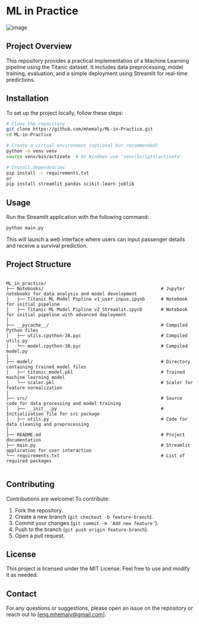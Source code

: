 # ML in Practice

![image](https://github.com/user-attachments/assets/6b478ed0-6257-43c2-9c3a-e0f760431fd7)



## Project Overview
This repository provides a practical implementation of a Machine Learning pipeline using the Titanic dataset. It includes data preprocessing, model training, evaluation, and a simple deployment using Streamlit for real-time predictions.

## Installation
To set up the project locally, follow these steps:

```bash
# Clone the repository
git clone https://github.com/mhemaly/ML-in-Practice.git
cd ML-in-Practice

# Create a virtual environment (optional but recommended)
python -m venv venv
source venv/bin/activate  # On Windows use 'venv\Scripts\activate'

# Install dependencies
pip install -r requirements.txt
or
pip install streamlit pandas scikit-learn joblib
```

## Usage
Run the Streamlit application with the following command:

```bash
python main.py
```

This will launch a web interface where users can input passenger details and receive a survival prediction.

## Project Structure
```

ML_in_practice/
├── Notebooks/                                            # Jupyter notebooks for data analysis and model development
│   ├── Titanic ML Model Pipline v1_user inpus.ipynb      # Notebook for initial pipeline
│   ├── Titanic ML Model Pipline v2_Streamlit.ipynb       # Notebook for initial pipeline with advanced deployment
│
├── __pycache__/                                          # Compiled Python files
│   ├── utils.cpython-38.pyc                              # Compiled utils.py
│   └── model.cpython-38.pyc                              # Compiled model.py
│
├── model/                                                # Directory containing trained model files
│   ├── titanic_model.pkl                                 # Trained machine learning model
│   └── scaler.pkl                                        # Scaler for feature normalization
│
├── src/                                                  # Source code for data processing and model training
│   ├── __init__.py                                       # Initialization file for src package
│   ├── utils.py                                          # Code for data cleaning and preprocessing
│
├── README.md                                             # Project documentation
├── main.py                                               # Streamlit application for user interaction
└── requirements.txt                                      # List of required packages


```

## Contributing
Contributions are welcome! To contribute:
1. Fork the repository.
2. Create a new branch (`git checkout -b feature-branch`).
3. Commit your changes (`git commit -m 'Add new feature'`).
4. Push to the branch (`git push origin feature-branch`).
5. Open a pull request.

## License
This project is licensed under the MIT License. Feel free to use and modify it as needed.

## Contact
For any questions or suggestions, please open an issue on the repository or reach out to [eng.mhemaly@gmail.com].

